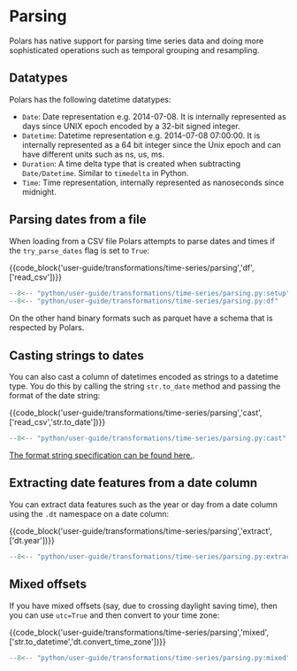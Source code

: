 # Parsing

Polars has native support for parsing time series data and doing more sophisticated operations such
as temporal grouping and resampling.

## Datatypes

Polars has the following datetime datatypes:

- `Date`: Date representation e.g. 2014-07-08. It is internally represented as days since UNIX epoch
  encoded by a 32-bit signed integer.
- `Datetime`: Datetime representation e.g. 2014-07-08 07:00:00. It is internally represented as a 64
  bit integer since the Unix epoch and can have different units such as ns, us, ms.
- `Duration`: A time delta type that is created when subtracting `Date/Datetime`. Similar to
  `timedelta` in Python.
- `Time`: Time representation, internally represented as nanoseconds since midnight.

## Parsing dates from a file

When loading from a CSV file Polars attempts to parse dates and times if the `try_parse_dates` flag
is set to `True`:

{{code_block('user-guide/transformations/time-series/parsing','df',['read_csv'])}}

```python exec="on" result="text" session="user-guide/transformations/ts/parsing"
--8<-- "python/user-guide/transformations/time-series/parsing.py:setup"
--8<-- "python/user-guide/transformations/time-series/parsing.py:df"
```

On the other hand binary formats such as parquet have a schema that is respected by Polars.

## Casting strings to dates

You can also cast a column of datetimes encoded as strings to a datetime type. You do this by
calling the string `str.to_date` method and passing the format of the date string:

{{code_block('user-guide/transformations/time-series/parsing','cast',['read_csv','str.to_date'])}}

```python exec="on" result="text" session="user-guide/transformations/ts/parsing"
--8<-- "python/user-guide/transformations/time-series/parsing.py:cast"
```

[The format string specification can be found here.](https://docs.rs/chrono/latest/chrono/format/strftime/index.html).

## Extracting date features from a date column

You can extract data features such as the year or day from a date column using the `.dt` namespace
on a date column:

{{code_block('user-guide/transformations/time-series/parsing','extract',['dt.year'])}}

```python exec="on" result="text" session="user-guide/transformations/ts/parsing"
--8<-- "python/user-guide/transformations/time-series/parsing.py:extract"
```

## Mixed offsets

If you have mixed offsets (say, due to crossing daylight saving time), then you can use `utc=True`
and then convert to your time zone:

{{code_block('user-guide/transformations/time-series/parsing','mixed',['str.to_datetime','dt.convert_time_zone'])}}

```python exec="on" result="text" session="user-guide/transformations/ts/parsing"
--8<-- "python/user-guide/transformations/time-series/parsing.py:mixed"
```
